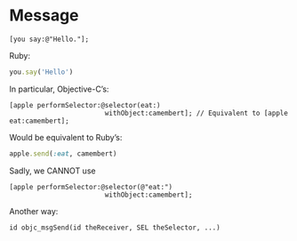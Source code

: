 # Message

```objc
[you say:@"Hello."];
```

Ruby:

```ruby
you.say('Hello')
```

In particular, Objective-C’s:

```objc
[apple performSelector:@selector(eat:)
                        withObject:camembert]; // Equivalent to [apple eat:camembert];
```

Would be equivalent to Ruby’s:

```ruby
apple.send(:eat, camembert)
```

Sadly, we CANNOT use

```objc
[apple performSelector:@selector(@"eat:")
                        withObject:camembert];
```

Another way:

```objc
id objc_msgSend(id theReceiver, SEL theSelector, ...)
```

